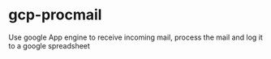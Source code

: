 # gcp-procmail
Use google App engine to receive incoming mail, process the mail and log it to a google spreadsheet
